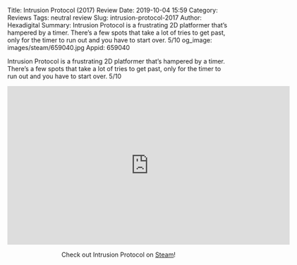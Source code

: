 Title: Intrusion Protocol (2017) Review
Date: 2019-10-04 15:59
Category: Reviews
Tags: neutral review
Slug: intrusion-protocol-2017
Author: Hexadigital
Summary: Intrusion Protocol is a frustrating 2D platformer that’s hampered by a timer. There’s a few spots that take a lot of tries to get past, only for the timer to run out and you have to start over. 5/10
og_image: images/steam/659040.jpg
Appid: 659040

Intrusion Protocol is a frustrating 2D platformer that’s hampered by a timer. There’s a few spots that take a lot of tries to get past, only for the timer to run out and you have to start over. 5/10

<center><iframe src="https://www.youtube.com/embed/swjpvyIN_gw?feature=oembed" allow="accelerometer; autoplay; encrypted-media; gyroscope; picture-in-picture" width="640" height="360" frameborder="0"></iframe>

Check out Intrusion Protocol on [Steam](https://store.steampowered.com/app/659040/?curator_clanid=34633900)!</center>
